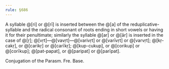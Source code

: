 ```yaml
---
rule: §686
---
```


A syllable @[ri] or @[rī] is inserted between the @[a] of the reduplicative-syllable and the radical consonant of roots ending in short vowels or having it for their penultimate; similarly the syllable @[ar] or @[ār] is inserted in the case of @[ṛ]; @[vṛt]—@[vavṛt]—@[varivṛt] or @[varīvṛt] or @[varvṛt]; @[kṛ-cakṛ], or @[carikṛ] or @[carīkṛ]; @[kup-cukup], or @[corikup] or @[corīkup]; @[pat-papat], or @[paripat] or @[parīpat].

Conjugation of the Parasm. Fre. Base.
